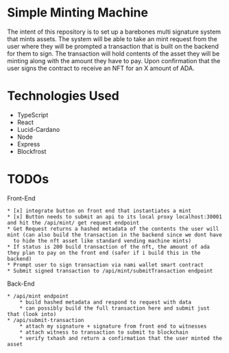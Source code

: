 # Simple Minting Machine

The intent of this repository is to set up a barebones multi signature system that mints assets. The system will be able to take an mint request
from the user where they will be prompted a transaction that is built on the backend for them to sign. The transaction will hold contents of 
the asset they will be minting along with the amount they have to pay. Upon confirmation that the user signs the contract to receive an NFT 
for an X amount of ADA. 

# Technologies Used
- TypeScript
- React
- Lucid-Cardano
- Node
- Express
- Blockfrost


# TODOs

Front-End 

    * [x] integrate button on front end that instantiates a mint 
    * [x] Button needs to submit an api to its local proxy localhost:30001 and hit the /api/mint/ get request endpoint
    * Get Request returns a hashed metadata of the contents the user will mint (can also build the transaction in the backend since we dont have
      to hide the nft asset like standard vending machine mints)
    * If status is 200 build transaction of the nft, the amount of ada they plan to pay on the front end (safer if i build this in the backend)
    * Prompt user to sign transaction via nami wallet smart contract
    * Submit signed transaction to /api/mint/submitTransaction endpoint
Back-End

    * /api/mint endpoint
        * build hashed metadata and respond to request with data
        * can possibly build the full transaction here and submit just that (look into)
    * /api/submit-transaction
        * attach my signature + signature from front end to witnesses
        * attach witness to transaction to submit to blockchain
        * verify txhash and return a confirmation that the user minted the asset
    